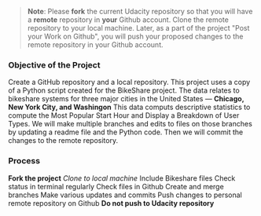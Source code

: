 >**Note**: Please **fork** the current Udacity repository so that you will have a **remote** repository in **your** Github account. Clone the remote repository to your local machine. Later, as a part of the project "Post your Work on Github", you will push your proposed changes to the remote repository in your Github account.

### Objective of the Project
Create a GitHub repository and a local repository.
This project uses a copy of a Python script created for the BikeShare project.
The data relates to bikeshare systems for three major cities in the United States — **Chicago, New York City, and Washingon**
This data computs descriptive statistics to compute the Most Popular Start Hour and Display a Breakdown of User Types.
We will make multiple branches and edits to files on those branches by updating a readme file and the Python code. 
Then we will commit the changes to the remote repository.

### Process
**Fork the project**
*Clone to local machine*
Include Bikeshare files
Check status in terminal regularly
Check files in Github
Create and merge branches
Make various updates and commits
Push changes to personal remote repository on Github
**Do not push to Udacity repository**